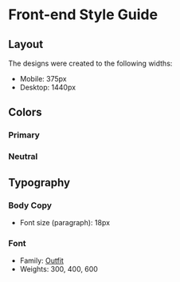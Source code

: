 # Front-end Style Guide

## Layout

The designs were created to the following widths:

- Mobile: 375px
- Desktop: 1440px

## Colors

### Primary


### Neutral



## Typography

### Body Copy

- Font size (paragraph): 18px

### Font

- Family: [Outfit](https://fonts.google.com/specimen/Outfit)
- Weights: 300, 400, 600
